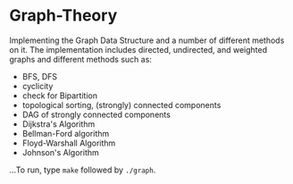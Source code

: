 # Graph-Theory
Implementing the Graph Data Structure and a number of different methods on it.
The implementation includes directed, undirected, and weighted graphs and different methods such as:
- BFS, DFS
- cyclicity
- check for Bipartition
- topological sorting, (strongly) connected components
- DAG of strongly connected components
- Dijkstra's Algorithm
- Bellman-Ford algorithm
- Floyd-Warshall Algorithm
- Johnson's Algorithm



...To run, type `make` followed by `./graph`.

